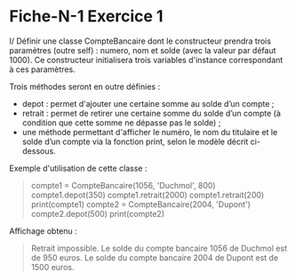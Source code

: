 # Fiche-N-1 Exercice 1

I/ Définir une classe CompteBancaire dont le constructeur prendra trois paramètres (outre self) : 
numero, nom et solde (avec la valeur par défaut 1000).
Ce constructeur initialisera trois variables d'instance correspondant à ces paramètres.

Trois méthodes seront en outre définies :
* depot : permet d'ajouter une certaine somme au solde d’un compte ;
* retrait : permet de retirer une certaine somme du solde d’un compte (à condition que cette somme ne dépasse pas le solde) ;
* une méthode permettant d'afficher le numéro, le nom du titulaire et le solde d’un compte via la fonction print, selon le modèle décrit ci-dessous.

Exemple d'utilisation de cette classe :

>compte1 = CompteBancaire(1056, 'Duchmol', 800)
>compte1.depot(350)
>compte1.retrait(2000)
>compte1.retrait(200)
>print(compte1)
>compte2 = CompteBancaire(2004, 'Dupont')
>compte2.depot(500)
>print(compte2)

Affichage obtenu :

>Retrait impossible.
>Le solde du compte bancaire 1056 de Duchmol est de 950 euros.
>Le solde du compte bancaire 2004 de Dupont est de 1500 euros.
